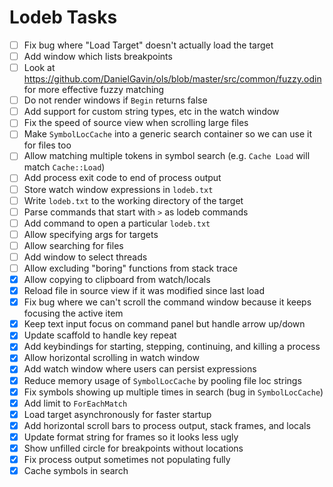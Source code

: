 # Lodeb Tasks

- [ ] Fix bug where "Load Target" doesn't actually load the target
- [ ] Add window which lists breakpoints
- [ ] Look at https://github.com/DanielGavin/ols/blob/master/src/common/fuzzy.odin for more effective fuzzy matching
- [ ] Do not render windows if `Begin` returns false
- [ ] Add support for custom string types, etc in the watch window
- [ ] Fix the speed of source view when scrolling large files
- [ ] Make `SymbolLocCache` into a generic search container so we can use it for files too
- [ ] Allow matching multiple tokens in symbol search (e.g. `Cache Load` will match `Cache::Load`)
- [ ] Add process exit code to end of process output
- [ ] Store watch window expressions in `lodeb.txt`
- [ ] Write `lodeb.txt` to the working directory of the target
- [ ] Parse commands that start with `>` as lodeb commands
- [ ] Add command to open a particular `lodeb.txt`
- [ ] Allow specifying args for targets
- [ ] Allow searching for files
- [ ] Add window to select threads
- [ ] Allow excluding "boring" functions from stack trace
- [x] Allow copying to clipboard from watch/locals
- [x] Reload file in source view if it was modified since last load
- [x] Fix bug where we can't scroll the command window because it keeps focusing the active item
- [x] Keep text input focus on command panel but handle arrow up/down
- [x] Update scaffold to handle key repeat
- [x] Add keybindings for starting, stepping, continuing, and killing a process
- [x] Allow horizontal scrolling in watch window
- [x] Add watch window where users can persist expressions
- [x] Reduce memory usage of `SymbolLocCache` by pooling file loc strings
- [x] Fix symbols showing up multiple times in search (bug in `SymbolLocCache`)
- [x] Add limit to `ForEachMatch`
- [x] Load target asynchronously for faster startup
- [x] Add horizontal scroll bars to process output, stack frames, and locals
- [x] Update format string for frames so it looks less ugly
- [x] Show unfilled circle for breakpoints without locations
- [x] Fix process output sometimes not populating fully
- [x] Cache symbols in search
